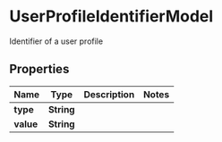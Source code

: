

# UserProfileIdentifierModel

Identifier of a user profile

## Properties

| Name | Type | Description | Notes |
|------------ | ------------- | ------------- | -------------|
|**type** | **String** |  |  |
|**value** | **String** |  |  |



